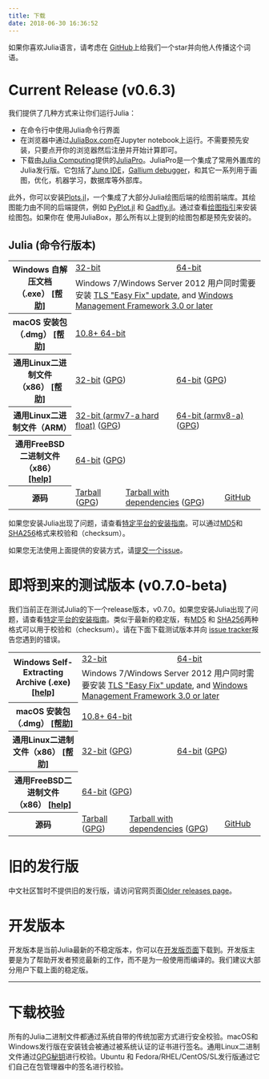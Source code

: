 ```yaml
---
title: 下载
date: 2018-06-30 16:36:52
---
```


如果你喜欢Julia语言，请考虑在
[GitHub](https://github.com/JuliaLang/julia)上给我们一个star并向他人传播这个词语。


# Current Release (v0.6.3)

我们提供了几种方式来让你们运行Julia：

* 在命令行中使用Julia命令行界面
* 在浏览器中通过[JuliaBox.com](https://www.juliabox.com)在Jupyter notebook上运行。不需要预先安装，只要点开你的浏览器然后注册并开始计算即可。
* 下载由[Julia Computing](http://juliacomputing.com)提供的[JuliaPro](http://juliacomputing.com/products/juliapro.html)。JuliaPro是一个集成了常用外置库的Julia发行版。它包括了[Juno IDE](http://junolab.org)，[Gallium debugger](https://github.com/Keno/Gallium.jl)，和其它一系列用于画图，优化，机器学习，数据库等外部库。


此外，你可以安装[Plots.jl](https://github.com/JuliaPlots/Plots.jl)，一个集成了大部分Julia绘图后端的绘图前端库。其绘图能力由不同的后端提供，例如
[PyPlot.jl](https://github.com/JuliaPy/PyPlot.jl) 和 [Gadfly.jl](http://gadflyjl.org)。通过查看[绘图指引](plotting.html)来安装绘图包。如果你在
使用JuliaBox，那么所有以上提到的绘图包都是预先安装的。

## Julia (命令行版本)

<table class="downloads"><tbody>
<tr>
    <th rowspan="2"> Windows 自解压文档（.exe） <a href="platform.html#windows">[帮助]</a></th>
    <td colspan="3"> <a href="downloads/julia-0.6.3-win32.exe">32-bit</a> </td>
    <td colspan="3"> <a href="downloads/julia-0.6.3-win64.exe">64-bit</a> </td>
</tr>
<tr>
    <td colspan="6">Windows 7/Windows Server 2012 用户同时需要安装 <a href="https://support.microsoft.com/en-us/help/3140245/update-to-enable-tls-1-1-and-tls-1-2-as-a-default-secure-protocols-in">TLS "Easy Fix" update</a>, and <a href="https://docs.microsoft.com/en-us/powershell/wmf/readme">Windows Management Framework 3.0 or later</a></td>
</tr>
<tr>
    <th> macOS 安装包（.dmg） <a href="platform.html#macos">[帮助]</a></th>
    <td colspan="6"> <a href="downloads/julia-0.6.3-mac64.dmg">10.8+ 64-bit</a> </td>
</tr>
<tr>
    <th> 通用Linux二进制文件（x86） <a href="platform.html#generic-binaries">[帮助]</a></th>
    <td colspan="3"> <a href="downloads/julia-0.6.3-linux-i686.tar.gz">32-bit</a>
        (<a href="downloads/julia-0.6.3-linux-i686.tar.gz.asc">GPG</a>)</td>
    <td colspan="3"> <a href="downloads/julia-0.6.3-linux-x86_64.tar.gz">64-bit</a>
        (<a href="downloads/julia-0.6.3-linux-x86_64.tar.gz.asc">GPG</a>)</td>
</tr>
<tr>
    <th> 通用Linux二进制文件（ARM） </th>
    <td colspan="3"> <a href="downloads/julia-0.6.3-linux-armv7l.tar.gz">32-bit (armv7-a hard float)</a>
        (<a href="downloads/julia-0.6.3-linux-armv7l.tar.gz.asc">GPG</a>)</td>
    <td colspan="3"> <a href="downloads/julia-0.6.3-linux-aarch64.tar.gz">64-bit (armv8-a)</a>
        (<a href="downloads/julia-0.6.3-linux-aarch64.tar.gz.asc">GPG</a>)</td>
</tr>
<tr>
    <th> 通用FreeBSD二进制文件（x86） <a href="platform.html#generic-binaries">[help]</a></th>
    <td colspan="6"> <a href="downloads/julia-0.6.3-freebsd-x86_64.tar.gz">64-bit</a>
        (<a href="downloads/julia-0.6.3-freebsd-x86_64.tar.gz.asc">GPG</a>)</td>
</tr>
<tr>
    <th> 源码 </th>
    <td colspan="2"> <a href="downloads/julia-0.6.3.tar.gz">Tarball</a>
        (<a href="downloads/julia-0.6.3.tar.gz.asc">GPG</a>) </td>
    <td colspan="2"> <a href="downloads/julia-0.6.3-full.tar.gz">Tarball with dependencies</a>
        (<a href="downloads/julia-0.6.3-full.tar.gz.asc">GPG</a>) </td>
    <td colspan="2"> <a href="https://github.com/JuliaLang/julia/tree/v0.6.3">GitHub</a> </td>
</tr>
</tbody></table>

如果您安装Julia出现了问题，请查看[特定平台的安装指南](platform.html)。可以通过[MD5](https://julialang-s3.julialang.org/bin/checksums/julia-0.6.3.md5)和[SHA256](https://julialang-s3.julialang.org/bin/checksums/julia-0.6.3.sha256)格式来校验和（checksum）。

如果您无法使用上面提供的安装方式，请[提交一个issue](https://github.com/JuliaLang/julia/issues)。

# 即将到来的测试版本 (v0.7.0-beta)

我们当前正在测试Julia的下一个release版本，v0.7.0。如果您安装Julia出现了问题，请查看[特定平台的安装指南](platform.html)。类似于最新的稳定版，有[MD5](https://julialang-s3.julialang.org/bin/checksums/julia-0.7.0-beta.md5)
和 [SHA256](https://julialang-s3.julialang.org/bin/checksums/julia-0.7.0-beta.sha256)两种格式可以用于校验和（checksum）。请在下面下载测试版本并向
[issue tracker](https://github.com/JuliaLang/julia/issues)报告您遇到的错误。

<table class="downloads">
<tbody>
<tr>
    <th rowspan="2"> Windows Self-Extracting Archive (.exe) <a href="platform.html#windows">[help]</a></th>
    <td colspan="3"> <a href="downloads/julia-0.7.0-beta-win32.exe">32-bit</a> </td>
    <td colspan="3"> <a href="downloads/julia-0.7.0-beta-win64.exe">64-bit</a> </td>
</tr>
<tr>
    <td colspan="6">Windows 7/Windows Server 2012 用户同时需要安装 <a href="https://support.microsoft.com/en-us/help/3140245/update-to-enable-tls-1-1-and-tls-1-2-as-a-default-secure-protocols-in">TLS "Easy Fix" update</a>, and <a href="https://docs.microsoft.com/en-us/powershell/wmf/readme">Windows Management Framework 3.0 or later</a></td>
</tr>
<tr>
    <th> macOS 安装包（.dmg） <a href="platform.html#macos">[帮助]</a></th>
    <td colspan="6"> <a href="downloads/julia-0.7.0-beta-mac64.dmg">10.8+ 64-bit</a> </td>
</tr>
<tr>
    <th> 通用Linux二进制文件（x86） <a href="platform.html#generic-binaries">[帮助]</a></th>
    <td colspan="3"> <a href="downloads/julia-0.7.0-beta-linux-i686.tar.gz">32-bit</a>
        (<a href="downloads/julia-0.7.0-beta-linux-i686.tar.gz.asc">GPG</a>)</td>
    <td colspan="3"> <a href="downloads/julia-0.7.0-beta-linux-x86_64.tar.gz">64-bit</a>
        (<a href="downloads/julia-0.7.0-beta-linux-x86_64.tar.gz.asc">GPG</a>)</td>
</tr>
<tr>
    <th> 通用FreeBSD二进制文件（x86） <a href="platform.html#generic-binaries">[help]</a></th>
    <td colspan="6"> <a href="downloads/julia-0.7.0-freebsd-x86_64.tar.gz">64-bit</a>
        (<a href="downloads/julia-0.7.0-freebsd-x86_64.tar.gz.asc">GPG</a>)</td>
</tr>
<tr>
    <th> 源码 </th>
    <td colspan="2"> <a href="downloads/julia-0.7.0-beta.tar.gz">Tarball</a>
        (<a href="downloads/julia-0.7.0-beta.tar.gz.asc">GPG</a>) </td>
    <td colspan="2"> <a href="downloads/julia-0.7.0-beta-full.tar.gz">Tarball with dependencies</a>
        (<a href="downloads/julia-0.7.0-beta-full.tar.gz.asc">GPG</a>) </td>
    <td colspan="2"> <a href="https://github.com/JuliaLang/julia/tree/v0.7.0-beta">GitHub</a> </td>
</tr>
</tbody>
</table>

# 旧的发行版

中文社区暂时不提供旧的发行版，请访问官网页面[Older releases page](http://julialang.org/downloads/oldreleases.html)。

# 开发版本

开发版本是当前Julia最新的不稳定版本，你可以在[开发版页面](https://julialang.org/downloads/nightlies.html)下载到。开发版主要是为了帮助开发者预览最新的工作，而不是为一般使用而编译的。我们建议大部分用户下载上面的稳定版。

---

# 下载校验

所有的Julia二进制文件都通过系统自带的传统加密方式进行安全校验。macOS和Windows发行版在安装钱会被通过被系统认证的证书进行签名。通用Linux二进制文件通过[GPG秘钥](downloads/juliareleases.asc)进行校验。Ubuntu 和 Fedora/RHEL/CentOS/SL发行版通过它们自己在包管理器中的签名进行校验。
